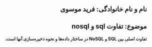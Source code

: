 <h2 dir="rtl"> نام و نام خانوادگی: فرید موسوی </h2>
<h2 dir="rtl"> موضوع: تفاوت sql و nosql </h2>
<h4 dir="rtl">تفاوت اصلی بین SQL و NoSQL در ساختار داده‌ها و نحوه ذخیره‌سازی آنها است.
